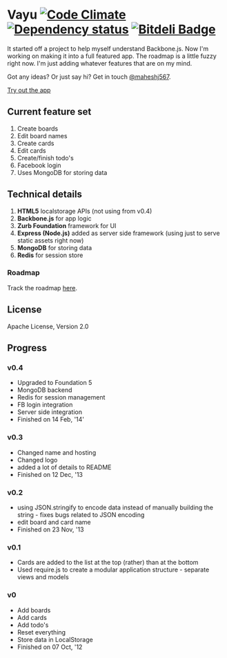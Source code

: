# Vayu [![Code Climate](https://codeclimate.com/github/maheshj567/vayu.png)](https://codeclimate.com/github/maheshj567/vayu) [![Dependency status](https://gemnasium.com/maheshj567/vayu.png)](https://gemnasium.com/maheshj567/vayu) [![Bitdeli Badge](https://d2weczhvl823v0.cloudfront.net/maheshj567/vayu/trend.png)](https://bitdeli.com/free "Bitdeli Badge")

It started off a project to help myself understand Backbone.js. Now I'm working on making it into a full featured app. The roadmap is a little fuzzy right now. I'm just adding whatever features that are on my mind.

Got any ideas? Or just say hi? Get in touch [@maheshj567](http://twitter.com/maheshj567).

[Try out the app](http://vayu.io)

## Current feature set

1. Create boards
2. Edit board names
3. Create cards
4. Edit cards
5. Create/finish todo's
6. Facebook login
7. Uses MongoDB for storing data

## Technical details

1. **HTML5** localstorage APIs (not using from v0.4)
2. **Backbone.js** for app logic
3. **Zurb Foundation** framework for UI
4. **Express (Node.js)** added as server side framework (using just to serve static assets right now)
5. **MongoDB** for storing data
6. **Redis** for session store

### Roadmap
Track the roadmap [here](https://updatey.com/vayu/).

## License

Apache License, Version 2.0

## Progress

### v0.4

* Upgraded to Foundation 5
* MongoDB backend
* Redis for session management
* FB login integration
* Server side integration
* Finished on 14 Feb, '14'

### v0.3

* Changed name and hosting
* Changed logo
* added a lot of details to README
* Finished on 12 Dec, '13

### v0.2

* using JSON.stringify to encode data instead of manually building the string - fixes bugs related to JSON encoding
* edit board and card name
* Finished on 23 Nov, '13

### v0.1

* Cards are added to the list at the top (rather) than at the bottom
* Used require.js to create a modular application structure - separate views and models

### v0

* Add boards
* Add cards
* Add todo's
* Reset everything
* Store data in LocalStorage
* Finished on 07 Oct, '12